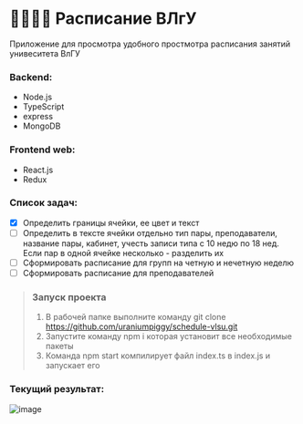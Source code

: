 # :man_student::iphone::fire: Расписание ВЛгУ
Приложение для просмотра удобного простмотра расписания занятий унивеситета ВлГУ
### Backend:
* Node.js
* TypeScript
* express
* MongoDB

### Frontend web:
* React.js
* Redux
 
 ### Список задач:
 - [x] Определить границы ячейки, ее цвет и текст
 - [ ] Определить в тексте ячейки отдельно тип пары, преподаватели, название пары, кабинет, учесть записи типа с 10 недю по 18 нед. Если пар в одной ячейке несколько - разделить их
 - [ ] Сформировать расписание для групп на четную и нечетную неделю
 - [ ] Сформировать расписание для преподавателей

 > ### Запуск проекта
 > 1. В рабочей папке выполните команду git clone https://github.com/uraniumpiggy/schedule-vlsu.git
 > 2. Запустите команду npm i которая установит все необходимые пакеты
 > 3. Команда npm start компилирует файл index.ts в index.js и запускает его

### Текущий результат:
![image](https://user-images.githubusercontent.com/98849146/152606879-f92b1924-ecc2-43c2-b276-fcfd1ae7ad4a.png)
